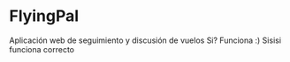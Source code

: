 # FlyingPal
Aplicación web de seguimiento y discusión de vuelos
Si?
Funciona :)
Sisisi funciona correcto
